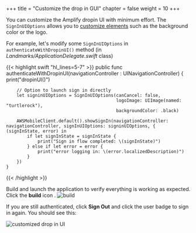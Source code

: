 +++
title = "Customize the drop in GUI"
chapter = false
weight = 10
+++

You can customize the Amplify dropin UI with minimum effort.  The `SignInUIOptions` allows you to [customize elements](https://aws-amplify.github.io/docs/ios/authentication#customization) such as the background color or the logo.

For example, let's modify some `SignInUIOptions` in `authenticateWithDropinUI()` method (in *Landmarks/ApplicationDelegate.swift* class)

{{< highlight swift "hl_lines=5-7" >}}
public func authenticateWithDropinUI(navigationController : UINavigationController) {
        print("dropinUI()")
        
        // Option to launch sign in directly
        let signinUIOptions = SignInUIOptions(canCancel: false,
                                              logoImage: UIImage(named: "turtlerock"),
                                              backgroundColor: .black)

        AWSMobileClient.default().showSignIn(navigationController: navigationController, signInUIOptions: signinUIOptions, { (signInState, error) in
            if let signInState = signInState {
                print("Sign in flow completed: \(signInState)")
            } else if let error = error {
                print("error logging in: \(error.localizedDescription)")
            }
        })
    }
{{< /highlight >}}

Build and launch the application to verify everything is working as expected. Click the **build** icon <i class="far fa-caret-square-right"></i>.
![build](/images/20-10-xcode.png)

If you are still authenticated, click **Sign Out** and click the user badge to sign in again. You should see this:

![customized drop in UI](/images/60-10-1.png)